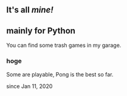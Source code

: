 **It's all *mine!***
---
## mainly for Python
You can find some trash games in my garage.
### hoge
Some are playable, Pong is the best so far.

since Jan 11, 2020
